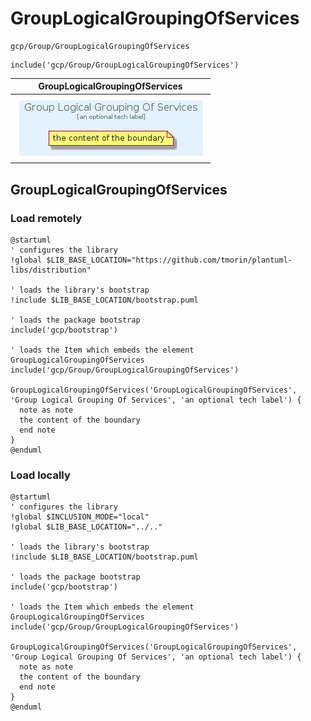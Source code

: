 # GroupLogicalGroupingOfServices


```text
gcp/Group/GroupLogicalGroupingOfServices
```

```text
include('gcp/Group/GroupLogicalGroupingOfServices')
```



| GroupLogicalGroupingOfServices |
| :---: |
| ![illustration for GroupLogicalGroupingOfServices](../../gcp/Group/GroupLogicalGroupingOfServices.Local.png) |




## GroupLogicalGroupingOfServices

### Load remotely
```plantuml
@startuml
' configures the library
!global $LIB_BASE_LOCATION="https://github.com/tmorin/plantuml-libs/distribution"

' loads the library's bootstrap
!include $LIB_BASE_LOCATION/bootstrap.puml

' loads the package bootstrap
include('gcp/bootstrap')

' loads the Item which embeds the element GroupLogicalGroupingOfServices
include('gcp/Group/GroupLogicalGroupingOfServices')

GroupLogicalGroupingOfServices('GroupLogicalGroupingOfServices', 'Group Logical Grouping Of Services', 'an optional tech label') {
  note as note
  the content of the boundary
  end note
}
@enduml
```

### Load locally
```plantuml
@startuml
' configures the library
!global $INCLUSION_MODE="local"
!global $LIB_BASE_LOCATION="../.."

' loads the library's bootstrap
!include $LIB_BASE_LOCATION/bootstrap.puml

' loads the package bootstrap
include('gcp/bootstrap')

' loads the Item which embeds the element GroupLogicalGroupingOfServices
include('gcp/Group/GroupLogicalGroupingOfServices')

GroupLogicalGroupingOfServices('GroupLogicalGroupingOfServices', 'Group Logical Grouping Of Services', 'an optional tech label') {
  note as note
  the content of the boundary
  end note
}
@enduml
```

